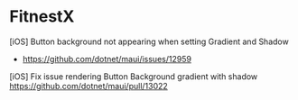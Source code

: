 # FitnestX

[iOS] Button background not appearing when setting Gradient and Shadow
* https://github.com/dotnet/maui/issues/12959

[iOS] Fix issue rendering Button Background gradient with shadow
https://github.com/dotnet/maui/pull/13022